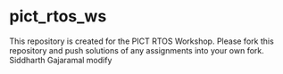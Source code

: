 # pict_rtos_ws
This repository is created for the PICT RTOS Workshop. Please fork this repository and push solutions of any assignments into your own fork.
Siddharth Gajaramal
modify